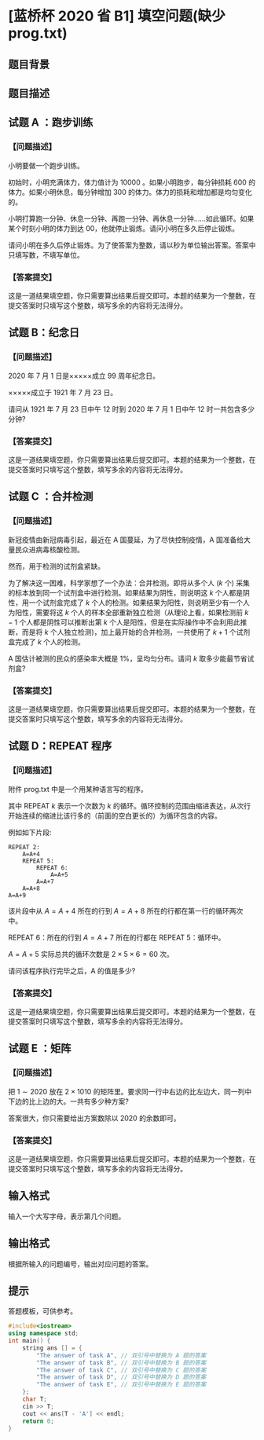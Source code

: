 # [蓝桥杯 2020 省 B1] 填空问题(缺少prog.txt)

## 题目背景



## 题目描述

## 试题 A ：跑步训练

### 【问题描述】

小明要做一个跑步训练。

初始时，小明充满体力，体力值计为 $10000$ 。如果小明跑步，每分钟损耗 $600$  的体力。如果小明休息，每分钟增加 $300$  的体力。体力的损耗和增加都是均匀变化的。

小明打算跑一分钟、休息一分钟、再跑一分钟、再休息一分钟……如此循环。如果某个时刻小明的体力到达 00，他就停止锻炼。请问小明在多久后停止锻炼。

请问小明在多久后停止锻炼。为了使答案为整数，请以秒为单位输出答案。答案中只填写数，不填写单位。

### 【答案提交】

这是一道结果填空题，你只需要算出结果后提交即可。本题的结果为一个整数，在提交答案时只填写这个整数，填写多余的内容将无法得分。

## 试题 B：纪念日

### 【问题描述】

$2020$ 年 $7$ 月 $1$ 日是×××××成立 $99$ 周年纪念日。

×××××成立于 $1921$  年 $7$  月 $23$  日。

请问从 $1921$  年 $7$  月 $23$  日中午 $12$  时到 $2020$  年 $7$  月 $1$  日中午 $12$  时一共包含多少分钟?

### 【答案提交】

这是一道结果填空题，你只需要算出结果后提交即可。本题的结果为一个整数，在提交答案时只填写这个整数，填写多余的内容将无法得分。

## 试题 C ：合并检测

### 【问题描述】

新冠疫情由新冠病毒引起，最近在 $\mathrm{A}$ 国蔓延，为了尽快控制疫情，$\mathrm{A}$ 国准备给大量民众进病毒核酸检测。

然而，用于检测的试剂盒紧缺。

为了解决这一困难，科学家想了一个办法：合并检测。即将从多个人 $(k$ 个) 采集的标本放到同一个试剂盒中进行检测。如果结果为阴性，则说明这 $k$ 个人都是阴性，用一个试剂盒完成了 $k$ 个人的检测。如果结果为阳性，则说明至少有一个人为阳性，需要将这 $k$ 个人的样本全部重新独立检测（从理论上看，如果检测前 $k-1$ 个人都是阴性可以推断出第 $k$ 个人是阳性，但是在实际操作中不会利用此推断，而是将 $k$ 个人独立检测)，加上最开始的合并检测，一共使用了 $k+1$ 个试剂盒完成了 $k$ 个人的检测。

$\mathrm{A}$ 国估计被测的民众的感染率大概是 $1 \%$，呈均匀分布。请问 $k$ 取多少能最节省试剂盒?

### 【答案提交】

这是一道结果填空题，你只需要算出结果后提交即可。本题的结果为一个整数，在提交答案时只填写这个整数，填写多余的内容将无法得分。

## 试题 D：REPEAT 程序

### 【问题描述】

附件 prog.txt 中是一个用某种语言写的程序。

其中 REPEAT $k$ 表示一个次数为 $k$ 的循环。循环控制的范围由缩进表达，从次行开始连续的缩进比该行多的（前面的空白更长的）为循环包含的内容。

例如如下片段:

```
REPEAT 2:
    A=A+4
    REPEAT 5:
        REPEAT 6:
            A=A+5
        A=A+7
    A=A+8
A=A+9

```


该片段中从 $A=A+4$ 所在的行到 $A=A+8$ 所在的行都在第一行的循环两次中。

REPEAT 6：所在的行到 $A=A+7$ 所在的行都在 REPEAT 5：循环中。

$A=A+5$ 实际总共的循环次数是 $2 \times 5 \times 6=60$ 次。

请问该程序执行完毕之后，$\mathrm{A}$ 的值是多少?

### 【答案提交】

这是一道结果填空题，你只需要算出结果后提交即可。本题的结果为一个整数，在提交答案时只填写这个整数，填写多余的内容将无法得分。

## 试题 E ：矩阵

### 【问题描述】

把 $1 \sim 2020$ 放在 $2 \times 1010$ 的矩阵里。要求同一行中右边的比左边大，同一列中下边的比上边的大。一共有多少种方案?

答案很大，你只需要给出方案数除以 $2020$  的余数即可。

### 【答案提交】

这是一道结果填空题，你只需要算出结果后提交即可。本题的结果为一个整数，在提交答案时只填写这个整数，填写多余的内容将无法得分。


## 输入格式

输入一个大写字母，表示第几个问题。

## 输出格式

根据所输入的问题编号，输出对应问题的答案。

## 提示

答题模板，可供参考。

```cpp
#include<iostream>
using namespace std;
int main() {
    string ans [] = {
        "The answer of task A", // 双引号中替换为 A 题的答案
        "The answer of task B", // 双引号中替换为 B 题的答案
        "The answer of task C", // 双引号中替换为 C 题的答案
        "The answer of task D", // 双引号中替换为 D 题的答案
        "The answer of task E", // 双引号中替换为 E 题的答案
    };
    char T;
    cin >> T;
    cout << ans[T - 'A'] << endl;
    return 0;
}
```
